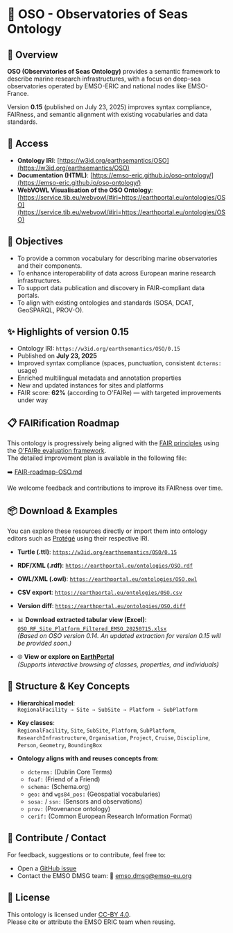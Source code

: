 # 🌊 OSO - Observatories of Seas Ontology

## 📖 Overview

**OSO (Observatories of Seas Ontology)** provides a semantic framework to describe marine research infrastructures, with a focus on deep-sea observatories operated by EMSO-ERIC and national nodes like EMSO-France.

Version **0.15** (published on July 23, 2025) improves syntax compliance, FAIRness, and semantic alignment with existing vocabularies and data standards.

## 📂 Access

- **Ontology IRI**: [https://w3id.org/earthsemantics/OSO](https://w3id.org/earthsemantics/OSO)
- **Documentation (HTML)**: [https://emso-eric.github.io/oso-ontology/](https://emso-eric.github.io/oso-ontology/)
- **WebVOWL Visualisation of the OSO Ontology**: [https://service.tib.eu/webvowl/#iri=https://earthportal.eu/ontologies/OSO](https://service.tib.eu/webvowl/#iri=https://earthportal.eu/ontologies/OSO)

## 🧭 Objectives

- To provide a common vocabulary for describing marine observatories and their components.
- To enhance interoperability of data across European marine research infrastructures.
- To support data publication and discovery in FAIR-compliant data portals.
- To align with existing ontologies and standards (SOSA, DCAT, GeoSPARQL, PROV-O).

## ✨ Highlights of version 0.15

- Ontology IRI: `https://w3id.org/earthsemantics/OSO/0.15`
- Published on **July 23, 2025**
- Improved syntax compliance (spaces, punctuation, consistent `dcterms:` usage)
- Enriched multilingual metadata and annotation properties
- New and updated instances for sites and platforms
- FAIR score: **62%** (according to O'FAIRe) — with targeted improvements under way

## 📋 FAIRification Roadmap

This ontology is progressively being aligned with the [FAIR principles](https://www.go-fair.org/fair-principles/) using the [O'FAIRe evaluation framework](https://www.ofaire.eu/).  
The detailed improvement plan is available in the following file:

➡️ [FAIR-roadmap-OSO.md](./FAIR-roadmap-OSO.md)

We welcome feedback and contributions to improve its FAIRness over time.

## 📦 Download & Examples

You can explore these resources directly or import them into ontology editors such as [Protégé](https://protege.stanford.edu/) using their respective IRI.

- **Turtle (.ttl)**: [`https://w3id.org/earthsemantics/OSO/0.15`](https://w3id.org/earthsemantics/OSO/0.15)
- **RDF/XML (.rdf)**: [`https://earthportal.eu/ontologies/OSO.rdf`](https://earthportal.eu/ontologies/OSO.rdf)
- **OWL/XML (.owl)**: [`https://earthportal.eu/ontologies/OSO.owl`](https://earthportal.eu/ontologies/OSO.owl)
- **CSV export**: [`https://earthportal.eu/ontologies/OSO.csv`](https://earthportal.eu/ontologies/OSO.csv)
- **Version diff**: [`https://earthportal.eu/ontologies/OSO.diff`](https://earthportal.eu/ontologies/OSO.diff)


- 📊 **Download extracted tabular view (Excel)**:  
  [`OSO_RF_Site_Platform_Filtered_EMSO_20250715.xlsx`](https://github.com/emso-eric/oso-ontology/blob/main/extraction/OSO_RF_Site_Platform_Filtered_EMSO_20250715.xlsx)  
  *(Based on OSO version 0.14. An updated extraction for version 0.15 will be provided soon.)*

- 🌐 **View or explore on [EarthPortal](https://earthportal.org/ontologies/OSO)**  
  *(Supports interactive browsing of classes, properties, and individuals)*


## 🧬 Structure & Key Concepts

- **Hierarchical model**:  
  `RegionalFacility → Site → SubSite → Platform → SubPlatform`

- **Key classes**:  
  `RegionalFacility`, `Site`, `SubSite`, `Platform`, `SubPlatform`, `ResearchInfrastructure`, `Organisation`, `Project`, `Cruise`, `Discipline`, `Person`, `Geometry`, `BoundingBox`

- **Ontology aligns with and reuses concepts from**:  
  - `dcterms:` (Dublin Core Terms)  
  - `foaf:` (Friend of a Friend)  
  - `schema:` (Schema.org)  
  - `geo:` and `wgs84_pos:` (Geospatial vocabularies)  
  - `sosa:` / `ssn:` (Sensors and observations)  
  - `prov:` (Provenance ontology)  
  - `cerif:` (Common European Research Information Format)

## 🤝 Contribute / Contact

For feedback, suggestions or to contribute, feel free to:

- Open a [GitHub issue](https://github.com/emso-eric/oso-ontology/issues)
- Contact the EMSO DMSG team: 📧 emso.dmsg@emso-eu.org


## 📝 License

This ontology is licensed under [CC-BY 4.0](https://creativecommons.org/licenses/by/4.0/).  
Please cite or attribute the EMSO ERIC team when reusing.
